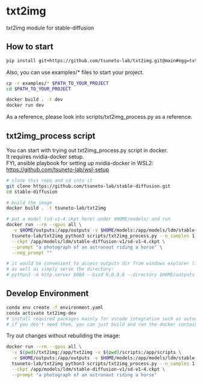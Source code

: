 # txt2img
txt2img module for stable-diffusion

## How to start

```bash
pip install git+https://github.com/tsuneto-lab/txt2img.git@main#egg=txt2img
```

Also, you can use examples/* files to start your project.

```bash
cp -r examples/* $PATH_TO_YOUR_PROJECT
cd $PATH_TO_YOUR_PROJECT

docker build . -t dev
docker run dev
```

As a reference, please look into scripts/txt2img_process.py as a reference.  

## txt2img_process script

You can start with trying out txt2img_process.py script in docker.  
It requires nvidia-docker setup.  
FYI, ansible playbook for setting up nvidia-docker in WSL2: https://github.com/tsuneto-lab/wsl-setup

```bash
# clone this repo and cd into it
git clone https://github.com/tsuneto-lab/stable-diffusion.git
cd stable-diffusion

# build the image
docker build . -t tsuneto-lab/txt2img

# put a model (sd-v1-4.ckpt here) under $HOME/models/ and run
docker run --rm --gpus all \
  -v $HOME/outputs:/app/outputs -v $HOME/models:/app/models/ldm/stable-diffusion-v1 \
  tsuneto-lab/txt2img python3 scripts/txt2img_process.py --n_samples 1 \
  --ckpt /app/models/ldm/stable-diffusion-v1/sd-v1-4.ckpt \
  --prompt "a photograph of an astronaut riding a horse" \
  --neg_prompt ""

# it would be convenient to access outputs dir from windows explorer (if wsl)
# as well as simply serve the directory:
# python3 -m http.server 8080 --bind 0.0.0.0 --directory $HOME/outputs
```

## Develop Environment

```bash
conda env create -f environment.yaml
conda activate txt2img-dev
# install required packages mainly for vscode integration such as autocomplete and popups
# if you don't need them, you can just build and run the docker container
```

Try out changes without rebuilding the image:

```bash
docker run --rm --gpus all \
  -v $(pwd)/txt2img:/app/txt2img -v $(pwd)/scripts:/app/scripts \
  -v $HOME/outputs:/app/outputs -v $HOME/models:/app/models/ldm/stable-diffusion-v1 \
  tsuneto-lab/txt2img python3 scripts/txt2img_process.py --n_samples 1 \
  --ckpt /app/models/ldm/stable-diffusion-v1/sd-v1-4.ckpt \
  --prompt "a photograph of an astronaut riding a horse"
```
